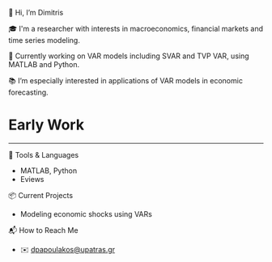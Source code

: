 👋 Hi, I’m Dimitris

🎓 I'm a researcher with interests in macroeconomics, financial markets and time series modeling.

💼 Currently working on VAR models including SVAR and TVP VAR, using MATLAB and Python.  

📚 I’m especially interested in applications of VAR models in economic forecasting.

Early Work
=

---

🔧 Tools & Languages
- MATLAB, Python
- Eviews

📦 Current Projects
- Modeling economic shocks using VARs  

📬 How to Reach Me
- ✉️ dpapoulakos@upatras.gr  
